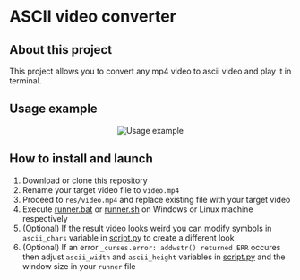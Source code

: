 # ASCII video converter

## About this project

This project allows you to convert any mp4 video to ascii video and play it in terminal.

## Usage example

<p align="center">
  <img src="https://github.com/Dan1l0s/ascii_video_converter/assets/47472342/fbbdaa8d-f860-4c44-a9b1-7546b04b8c2d" alt="Usage example"/>
</p>

## How to install and launch

1. Download or clone this repository
2. Rename your target video file to `video.mp4`
3. Proceed to `res/video.mp4` and replace existing file with your target video
4. Execute [runner.bat](runner.bat) or [runner.sh](runner.sh) on Windows or Linux machine respectively
5. (Optional) If the result video looks weird you can modify symbols in `ascii_chars` variable in [script.py](script.py) to create a different look
6. (Optional) If an error `_curses.error: addwstr() returned ERR` occures then adjust `ascii_width` and `ascii_height` variables in [script.py](script.py) and the window size in your `runner` file
